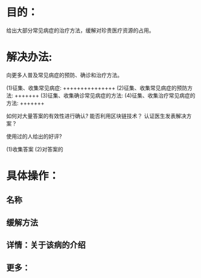 
# 目的：
  给出大部分常见病症的治疗方法，缓解对珍贵医疗资源的占用。

# 解决办法:
  向更多人普及常见病症的预防、确诊和治疗方法。

  (1)征集、收集常见病症: +++++++++++++++
  (2)征集、收集常见病症的预防方法: +++++++
  (3)征集、收集确诊常见病症的方法:
  (4)征集、收集治疗常见病症的方法: +++++++

  如何对大量答案的有效性进行确认?  能否利用区块链技术？
  认证医生发表解决方案？

  使用过的人给出的好评?

  (1)收集答案
  (2)对答案的

# 具体操作：
## 名称
## 缓解方法
## 详情：关于该病的介绍
## 更多：


